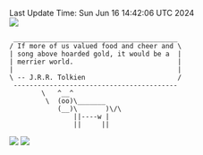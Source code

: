 Last Update Time: 
Sun Jun 16 14:42:06 UTC 2024
<br>![](https://img.shields.io/badge/%E5%A4%A7%E5%AE%B6-%E5%AE%89%E5%AE%89-green)<br>
```
 _________________________________________
/ If more of us valued food and cheer and \
| song above hoarded gold, it would be a  |
| merrier world.                          |
|                                         |
\ -- J.R.R. Tolkien                       /
 -----------------------------------------
        \   ^__^
         \  (oo)\_______
            (__)\       )\/\
                ||----w |
                ||     ||
```
![](https://github-readme-stats.vercel.app/api?username=chenlitw)
![](https://github-readme-stats.vercel.app/api/top-langs/?username=chenlitw)
